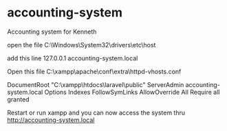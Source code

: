 # accounting-system
Accounting system for Kenneth

open the file C:\Windows\System32\drivers\etc\host

add this line 127.0.0.1	accounting-system.local

Open this file C:\xampp\apache\conf\extra\httpd-vhosts.conf

<VirtualHost accounting-system.local:80>
  DocumentRoot "C:\xampp\htdocs\laravel\public"
  ServerAdmin accounting-system.local
  <Directory "C:\xampp\htdocs\laravel">
        Options Indexes FollowSymLinks
        AllowOverride All
        Require all granted
  </Directory>
</VirtualHost>

Restart or run xampp and you can now access the system thru http://accounting-system.local
